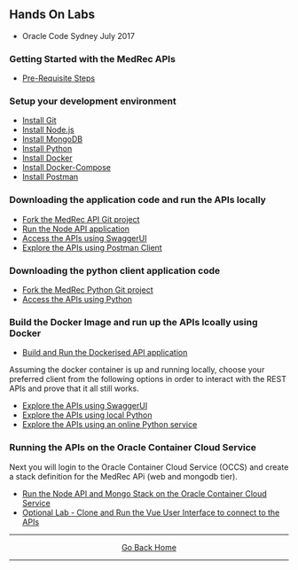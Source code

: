 ## Hands On Labs

- Oracle Code Sydney July 2017

### Getting Started with the MedRec APIs

- [Pre-Requisite Steps](./assets/handsonlabs/prerequisites.md)  

### Setup your development environment

- [Install Git](./assets/handsonlabs/installgit.md)
- [Install Node.js](./assets/handsonlabs/installnodejs.md)
- [Install MongoDB](./assets/handsonlabs/installmongodb.md)
- [Install Python](./assets/handsonlabs/installpython.md)
- [Install Docker](./assets/handsonlabs/installdocker.md)
- [Install Docker-Compose](./assets/handsonlabs/installdockercompose.md)
- [Install Postman](./assets/handsonlabs/installpostman.md)

### Downloading the application code and run the APIs locally

- [Fork the MedRec API Git project](./assets/handsonlabs/forkthemedrecapigitrepo.md) 
- [Run the Node API application](./assets/handsonlabs/runtheapislocally.md)
- [Access the APIs using SwaggerUI](./assets/handsonlabs/exploretheapis-1.md)
- [Explore the APIs using Postman Client](./assets/handsonlabs/exploretheapis-3.md)

### Downloading the python client application code 

- [Fork the MedRec Python Git project](./assets/handsonlabs/forkthemedrecpythongitrepo.md) 
- [Access the APIs using Python](./assets/handsonlabs/exploretheapis-2.md)

### Build the Docker Image and run up the APIs lcoally using Docker

- [Build and Run the Dockerised API application](./assets/handsonlabs/buildthedockerimage.md)

Assuming the docker container is up and running locally, choose your preferred client from the following options in order to interact with the REST APIs and prove that it all still works.
- [Explore the APIs using SwaggerUI](./assets/handsonlabs/exploretheapis-1.md)
- [Explore the APIs using local Python](./assets/handsonlabs/exploretheapis-2.md)
- [Explore the APIs using an online Python service](./assets/handsonlabs/exploretheapis-4.md)

### Running the APIs on the Oracle Container Cloud Service

Next you will login to the Oracle Container Cloud Service (OCCS) and create a stack definition for the MedRec APi (web and mongodb tier).

- [Run the Node API and Mongo Stack on the Oracle Container Cloud Service](./assets/handsonlabs/createtheoccsstack.md)
- [Optional Lab - Clone and Run the Vue User Interface to connect to the APIs](./assets/handsonlabs/medrecui.md)
<hr />
<center>
<a href="index" class="btn" >Go Back Home</a>
</center>
<hr />

